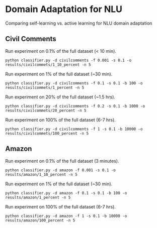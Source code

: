 # Domain Adaptation for NLU
Comparing self-learning vs. active learning for NLU domain adaptation

## Civil Comments
Run experiment on 0.1% of the full dataset (< 10 min).
```
python classifier.py -d civilcomments -f 0.001 -s 0.1 -o results/civilcommets/1_10_percent -n 5
```

Run experiment on 1% of the full dataset (~30 min).
```
python classifier.py -d civilcomments -f 0.1 -s 0.1 -b 100 -o results/civilcommets/1_percent -n 5
```

Run experiment on 20% of the full dataset (~1.5 hrs).
```
python classifier.py -d civilcomments -f 0.2 -s 0.1 -b 1000 -o results/civilcommets/20_percent -n 5
```

Run experiment on 100% of the full dataset (6-7 hrs).
```
python classifier.py -d civilcomments -f 1 -s 0.1 -b 10000 -o results/civilcommets/100_percent -n 5
```

## Amazon
Run experiment on 0.1% of the full dataset (3 minutes).
```
python classifier.py -d amazon -f 0.001 -s 0.1 -o results/amazon/1_10_percent -n 5
```

Run experiment on 1% of the full dataset (~30 min).
```
python classifier.py -d amazon -f 0.1 -s 0.1 -b 100 -o results/amazon/1_percent -n 5
```

Run experiment on 100% of the full dataset (6-7 hrs).
```
python classifier.py -d amazon -f 1 -s 0.1 -b 10000 -o results/amazon/100_percent -n 5
```